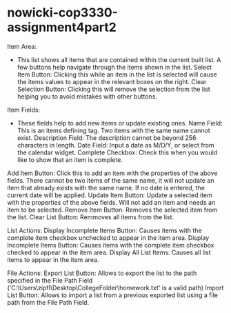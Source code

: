 # nowicki-cop3330-assignment4part2

Item Area:
 - This list shows all items that are contained within the current built list. A few buttons help navigate through the items shown in the list.
 Select Item Button: Clicking this while an item in the list is selected will cause the items values to appear in the relevant boxes on the right.
 Clear Selection Button: Clicking this will remove the selection from the list helping you to avoid mistakes with other buttons.
 
Item Fields:
 - These fields help to add new items or update existing ones.
 Name Field: This is an items defining tag. Two items with the same name cannot exist.
 Description Field: The description cannot be beyond 256 characters in length.
 Date Field: Input a date as M/D/Y, or select from the calendar widget.
 Complete Checkbox: Check this when you would like to show that an item is complete.
 
 Add Item Button: Click this to add an item with the properties of the above fields. There cannot be two items of the same name, it will not update an item that already exists with the same name. If no date is entered, the current date will be applied.
 Update Item Button: Update a selected item with the properties of the above fields. Will not add an item and needs an item to be selected.
 Remove Item Button: Removes the selected item from the list.
 Clear List Button: Remmoves all items from the list.
 
List Actions:
 Display Incomplete Items Button: Causes items with the complete item checkbox unchecked to appear in the item area.
 Display Incomplete Items Button: Causes items with the complete item checkbox checked to appear in the item area.
 Display All List Items: Causes all list items to appear in the item area.
 
File Actions:
 Export List Button: Allows to export the list to the path specified in the File Path Field ('C:\Users\zipfl\Desktop\CollegeFolder\homework.txt' is a valid path)
 Import List Button: Allows to import a list from a previous exported list using a file path from the File Path Field.
